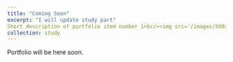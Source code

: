 ```yaml
---
title: "Coming Soon"
excerpt: "I will update study part"
Short description of portfolio item number 1<br/><img src='/images/500x300.png'>
collection: study
---
```


Portfolio will be here soon.

